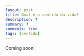 ```yaml
---
layout: post
title: Qual é o sentido da vida?
description: ?
summary: ?
comments: true
tags: [sentido]
---
```


Coming soon!